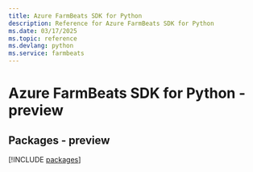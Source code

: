 ```yaml
---
title: Azure FarmBeats SDK for Python
description: Reference for Azure FarmBeats SDK for Python
ms.date: 03/17/2025
ms.topic: reference
ms.devlang: python
ms.service: farmbeats
---
```

# Azure FarmBeats SDK for Python - preview
## Packages - preview
[!INCLUDE [packages](farmbeats-index.md)]